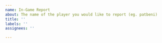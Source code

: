 ```yaml
---
name: In-Game Report
about: The name of the player you would like to report (eg. patbeni)
title: ''
labels: ''
assignees: ''

---
```



